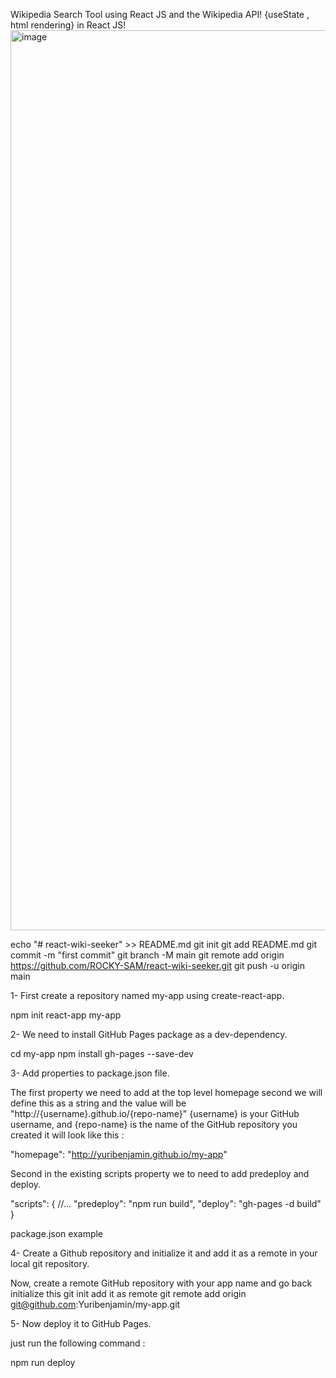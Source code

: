 Wikipedia Search Tool using React JS and the Wikipedia API! {useState , html rendering} in React JS!
<img width="1440" alt="image" src="https://user-images.githubusercontent.com/12700182/129785966-a2afd83e-806e-4503-8da0-4c129968f2bb.png">



echo "# react-wiki-seeker" >> README.md
git init
git add README.md
git commit -m "first commit"
git branch -M main
git remote add origin https://github.com/ROCKY-SAM/react-wiki-seeker.git
git push -u origin main

1- First create a repository named my-app using create-react-app.

npm init react-app my-app

2- We need to install GitHub Pages package as a dev-dependency.

cd my-app
npm install gh-pages --save-dev

3- Add properties to package.json file.

The first property we need to add at the top level homepage second we will define this as a string and the value will be "http://{username}.github.io/{repo-name}" {username} is your GitHub username, and {repo-name} is the name of the GitHub repository you created it will look like this :

"homepage": "http://yuribenjamin.github.io/my-app"

Second in the existing scripts property we to need to add predeploy and deploy.

"scripts": {
//...
"predeploy": "npm run build",
"deploy": "gh-pages -d build"
}

package.json example

4- Create a Github repository and initialize it and add it as a remote in your local git repository.

Now, create a remote GitHub repository with your app name and go back initialize this
git init
add it as remote
git remote add origin git@github.com:Yuribenjamin/my-app.git

5- Now deploy it to GitHub Pages.

just run the following command :

npm run deploy

